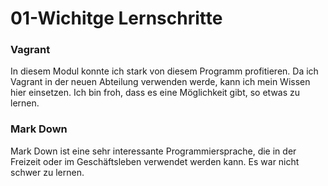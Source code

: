 # 01-Wichitge Lernschritte

### Vagrant
In diesem Modul konnte ich stark von diesem Programm profitieren. Da ich Vagrant in der neuen Abteilung verwenden werde, kann ich mein Wissen hier einsetzen. Ich bin froh, dass es eine Möglichkeit gibt, so etwas zu lernen.

### Mark Down
Mark Down ist eine sehr interessante Programmiersprache, die in der Freizeit oder im Geschäftsleben verwendet werden kann. Es war nicht schwer zu lernen.